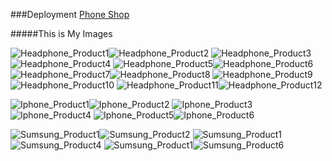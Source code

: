 ###Deployment
[Phone Shop](https://punk-phone-shop.netlify.app)



#####This is My Images





![Headphone_Product1](./public/assets/images/products/headphone/headphone1.jpeg)![Headphone_Product2](./public/assets/images/products/headphone/headphone2.jpeg)
![Headphone_Product3](./public/assets/images/products/headphone/headphone3.jpeg)![Headphone_Product4](./public/assets/images/products/headphone/headphone4.jpeg)
![Headphone_Product5](./public/assets/images/products/headphone/headphone5.jpeg)![Headphone_Product6](./public/assets/images/products/headphone/headphone6.jpeg)
![Headphone_Product7](./public/assets/images/products/headphone/headphone7.jpeg)![Headphone_Product8](./public/assets/images/products/headphone/headphone8.jpeg)
![Headphone_Product9](./public/assets/images/products/headphone/headphone9.jpeg)![Headphone_Product10](./public/assets/images/products/headphone/headphone10.jpeg)
![Headphone_Product11](./public/assets/images/products/headphone/headphone11.jpeg)![Headphone_Product12](./public/assets/images/products/headphone/headphone12.jpeg)







![Iphone_Product1](./public/assets/images/products/iPhone/iphone1.jpeg)![Iphone_Product2](./public/assets/images/products/iPhone/iphone2.jpeg)
![Iphone_Product3](./public/assets/images/products/iPhone/iphone3.jpeg)![Iphone_Product4](./public/assets/images/products/iPhone/iphone1.jpeg)
![Iphone_Product5](./public/assets/images/products/iPhone/iphone5.jpeg)![Iphone_Product6](./public/assets/images/products/iPhone/iphone6.jpeg)







![Sumsung_Product1](./public/assets/images/products/sumsung/samsung1.jpeg)![Sumsung_Product2](./public/assets/images/products/sumsung/samsung2.jpeg)
![Sumsung_Product1](./public/assets/images/products/sumsung/samsung3.jpeg)![Sumsung_Product4](./public/assets/images/products/sumsung/samsung4.jpeg)
![Sumsung_Product1](./public/assets/images/products/sumsung/samsung5.jpeg)![Sumsung_Product6](./public/assets/images/products/sumsung/samsung6.jpeg)
